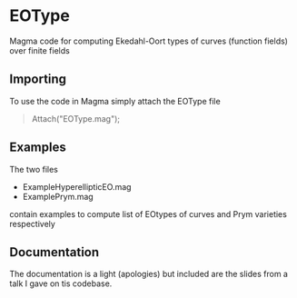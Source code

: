 # EOType
Magma code for computing Ekedahl-Oort types of curves (function fields) over finite fields


Importing 
---------

To use the code in Magma simply attach the EOType file

> Attach("EOType.mag");

Examples 
--------

The two files 

* ExampleHyperellipticEO.mag 
* ExamplePrym.mag 

contain examples to compute list of EOtypes of curves and Prym varieties respectively 

Documentation
-------------

The documentation is a light (apologies) but included are the slides from a talk I gave on tis codebase. 

